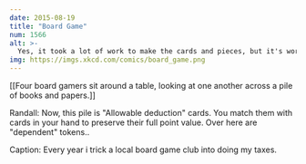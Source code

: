 ```yaml
---
date: 2015-08-19
title: "Board Game"
num: 1566
alt: >-
  Yes, it took a lot of work to make the cards and pieces, but it's worth it--the players are way more thorough than the tax prep people ever were.
img: https://imgs.xkcd.com/comics/board_game.png
---
```

[[Four board gamers sit around a table, looking at one another across a pile of books and papers.]]

Randall: Now, this pile is "Allowable deduction" cards. You match them with cards in your hand to preserve their full point value. Over here are "dependent" tokens..

Caption: Every year i trick a local board game club into doing my taxes.

